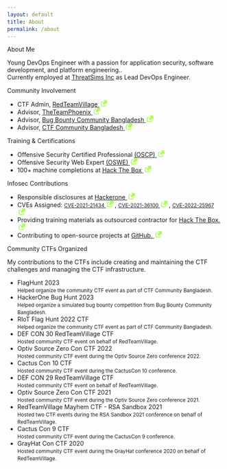 ```yaml
---
layout: default
title: About
permalink: /about
---
```


<div class="about-container">
	<p class="about-h1">About Me</p>
	<p class="about-description">
Young DevOps Engineer with a passion for application security, software development, and platform engineering..
<br>Currently employed at <a href="https://threatsims.com/" target="_blank">ThreatSims Inc</a> as Lead DevOps Engineer.<br>
<p class="about-h1">Community Involvement</p>
<ul>
    <li>CTF Admin, <a href="https://redteamvillage.io/" target="_blank">RedTeamVillage <img src="/assets/images/link-icon.svg" style="width: 15px; margin: 0px 3px"></a>
    </li>
    <li>Advisor, <a href="https://theteamphoenix.org/" target="_blank">TheTeamPhoenix <img src="/assets/images/link-icon.svg" style="width: 15px; margin: 0px 3px"></a>
    </li>
    <li>Advisor, <a href="https://bugbountycommunitybd.com/" target="_blank">Bug Bounty Community Bangladesh <img src="/assets/images/link-icon.svg" style="width: 15px; margin: 0px 3px"></a>
    </li>
    <li>Advisor, <a href="https://x.com/ctfcommunitybd" target="_blank">CTF Community Bangladesh <img src="/assets/images/link-icon.svg" style="width: 15px; margin: 0px 3px"></a>
    </li>
</ul>
<p class="about-h1">Training & Certifications</p>
<p class="about-description">
<ul>
	<li>
    Offensive Security Certified Professional <a href="https://www.credential.net/9192b9ef-ee1a-452e-970c-ff19ca76ad82" target="_blank">(OSCP) <img src="/assets/images/link-icon.svg" style="width: 15px; margin: 0px 3px"></a>
	</li>
	<li>
    Offensive Security Web Expert <a href="https://www.credential.net/09a7efff-e1fe-4fe7-8f7a-ca8944bf48a8" target="_blank">(OSWE) <img src="/assets/images/link-icon.svg" style="width: 15px; margin: 0px 3px"></a>
	</li>
	<li>
    100+ machine completions at <a href="https://app.hackthebox.com/profile/60115"  target="_blank">Hack The Box <img src="/assets/images/link-icon.svg" style="width: 15px; margin: 0px 3px"></a>
	</li>
</ul>

<p class="about-h1">Infosec Contributions</p>
<ul>
<li>Responsible disclosures at <a href="https://hackerone.com/rayhan0x01" target="_blank">Hackerone <img src="/assets/images/link-icon.svg" style="width: 15px; margin: 0px 3px"></a>
</li>
<li>CVEs Assigned:
	<small><a href="https://www.cve.org/CVERecord?id=CVE-2021-21434" target="_blank">CVE-2021-21434 <img src="/assets/images/link-icon.svg" style="width: 15px; margin: 0px 3px"></a></small>, <small><a href="https://www.cve.org/CVERecord?id=CVE-2021-36100" target="_blank">CVE-2021-36100 <img src="/assets/images/link-icon.svg" style="width: 15px; margin: 0px 3px"></a></small>, <small><a href="https://www.cve.org/CVERecord?id=CVE-2022-25967" target="_blank">CVE-2022-25967 <img src="/assets/images/link-icon.svg" style="width: 15px; margin: 0px 3px"></a></small>
</li>
<li>Providing training materials as outsourced contractor for <a href="https://app.hackthebox.com/profile/60115" target="_blank">Hack The Box. <img src="/assets/images/link-icon.svg" style="width: 15px; margin: 0px 3px"></a></li>
<li>Contributing to open-source projects at <a href="https://github.com/rayhan0x01" target="_blank">GitHub. <img src="/assets/images/link-icon.svg" style="width: 15px; margin: 0px 3px"></a></li>
</ul>

<p class="about-h1">Community CTFs Organized</p>
<p>My contributions to the CTFs include creating and maintaining the CTF challenges and managing the CTF infrastructure.</p>
<ul>
    <li>
        FlagHunt 2023<br>
        <small>Helped organize the community CTF event as part of CTF Community Bangladesh.</small>
	</li>
    <li>
        HackerOne Bug Hunt 2023<br>
        <small>Helped organize a simulated bug bounty competition from Bug Bounty Community Bangladesh.</small>
	</li>
    <li>
    RIoT Flag Hunt 2022 CTF<br>
	<small>Helped organize the community CTF event as part of CTF Community Bangladesh.</small>
	</li>
    <li>
    DEF CON 30 RedTeamVillage CTF<br>
	<small>Hosted community CTF event on behalf of RedTeamVillage.</small>
	</li>
    <li>
    Optiv Source Zero Con CTF 2022<br>
	<small>Hosted community CTF event during the Optiv Source Zero conference 2022.</small>
	</li>
	<li>
    Cactus Con 10 CTF<br>
	<small>Hosted community CTF event during the CactusCon 10 conference.</small>
	</li>
	<li>
    DEF CON 29 RedTeamVillage CTF<br>
	<small>Hosted community CTF event on behalf of RedTeamVillage.</small>
	</li>
	<li>
    Optiv Source Zero Con CTF 2021<br>
	<small>Hosted community CTF event during the Optiv Source Zero conference 2021.</small>
	</li>
	<li>
    RedTeamVillage Mayhem CTF - RSA Sandbox 2021<br>
	<small>Hosted two CTF events during the RSA Sandbox 2021 conference on behalf of RedTeamVillage.</small>
	</li>
	<li>
    Cactus Con 9 CTF<br>
	<small>Hosted community CTF event during the CactusCon 9 conference.</small>
	</li>
	<li>
    GrayHat Con CTF 2020<br>
	<small>Hosted community CTF event during the GrayHat conference 2020 on behalf of RedTeamVillage.</small>
	</li>
</ul>
<br>

